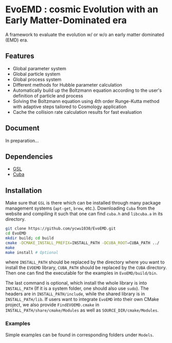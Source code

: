 # EvoEMD : cosmic Evolution with an Early Matter-Dominated era

A framework to evaluate the evolution w/ or w/o an early matter dominated (EMD) era.

## Features

- Global parameter system
- Global particle system
- Global process system
- Different methods for Hubble parameter calculation
- Automatically build up the Boltzmann equation according to the user's definition of particle and process
- Solving the Boltzmann equation using 4th order Runge-Kutta method with adaptive steps tailored to Cosmology application
- Cache the collision rate calculation results for fast evaluation

## Document

In preparation...

## Dependencies

- [GSL](https://www.gnu.org/software/gsl/)
- [Cuba](http://www.feynarts.de/cuba/)

## Installation

Make sure that `GSL` is there which can be installed through many package management systems (`apt-get`, `brew`, etc.). Downloading `Cuba` from the website and compiling it such that one can find `cuba.h` and `libcuba.a` in its directory.

```bash
git clone https://github.com/ycwu1030/EvoEMD.git
cd EvoEMD
mkdir build; cd build
cmake -DCMAKE_INSTALL_PREFIX=INSTALL_PATH -DCUBA_ROOT=CUBA_PATH ../
make
make install # Optional
```
where `INSTALL_PATH` should be replaced by the directory where you want to install the `EVOEMD` library, `CUBA_PATH` should be replaced by the `CUBA` directory. Then one can find the executable for the examples in `EvoEMD/build/bin`.

The last command is optional, which install the whole library is into `INSTALL_PATH` (If it is a system folder, one should also use `sudo`). The headers are in `INSTALL_PATH/include`, while the shared library is in `INSTALL_PATH/lib`. If users want to integrate `EvoEMD` into their own CMake project, we also provide `FindEVOEMD.cmake` in `INSTALL_PATH/share/cmake/Modules` as well as `SOURCE_DIR/cmake/Modules`.

### Examples

Simple examples can be found in corresponding folders under `Models`.
